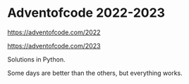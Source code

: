 # Adventofcode 2022-2023

https://adventofcode.com/2022

https://adventofcode.com/2023

Solutions in Python.

Some days are better than the others, but everything works.
